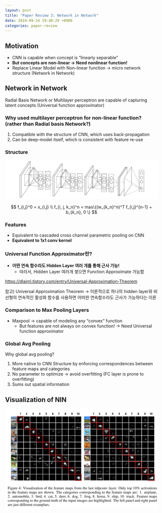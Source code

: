 ```yaml
---
layout: post
title: "Paper Review 3: Network in Network"
date: 2024-09-24 19:40:29 +0900
categories: paper-review
---
```


## Motivation

- CNN is capable when concept is “linearly separable”
- **But concepts are non-linear → Need nonlinear function!**
- Replace Linear Model with Non-linear function → micro network structure (Network in Network)

## Network in Network

Radial Basis Network or Multilayer perceptron are capable of capturing latent concepts
(Universal function approximator)

### Why used multilayer perceptron for non-linear function? (rather than Radial basis Network?)

1. Compatible with the structure of CNN, which uses back-propagation
2. Can be deep-model itself, which is consistent with feature re-use

### Structure

![Untitled](/public/img/nin1.png)

$$
f_{i,j}^0 = x_{i,j}
\\
f_{i, j, k_n}^n = max\{(w_{k_n}^n)^T f_{i,j}^{n-1} + b_{k_n}, 0 \}
$$

### Features

- Equivalent to cascaded cross channel parametric pooling on CNN
- **Equivalent to 1x1 conv kernel**

### Universal Function Approximator란?

- **어떤 연속 함수라도 Hidden Layer 여러 개를 통해 근사 가능!**
  - 따라서, Hidden Layer 여러개 쌓으면 Function Approximate 가능함

https://dlaiml.tistory.com/entry/Universal-Approximation-Theorem

참고) Universal Approximation Theorem → 이론적으로 하나의 hidden layer와 비선형의 연속적인 활성화 함수를 사용하면 어떠한 연속함수라도 근사가 가능하다는 이론

### Comparison to Max Pooling Layers

- Maxpool → capable of modeling any “convex” function
  - But features are not always on convex function! → Need Universal function approximator

### Global Avg Pooling

Why global avg pooling?

1. More native to CNN Structure by enforcing correspondences between feature maps and categories
2. No parameter to optimize → avoid overfitting (FC layer is prone to overfitting)
3. Sums out spatial information

## Visualization of NIN

<img src="/public/img/nin2.png" width=550 />
